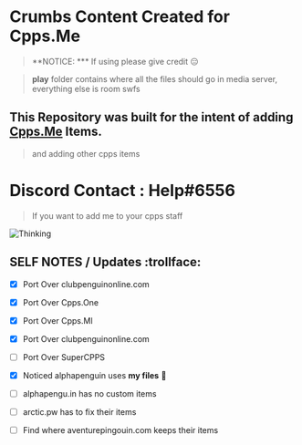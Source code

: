 # Crumbs Content Created for Cpps.Me
> **NOTICE: *** If using please give credit :expressionless:

> **play** folder contains where all the files should go in media server,
everything else is room swfs


## This Repository was built for the intent of adding [Cpps.Me](http://www.cpps.me/) Items.
>and adding other cpps items


# Discord Contact : **Help#6556** #


>If you want to add me to your cpps staff


![Thinking](https://media.giphy.com/media/a5viI92PAF89q/giphy.gif)

## SELF NOTES / Updates :trollface: ##
- [x] Port Over clubpenguinonline.com
- [x] Port Over Cpps.One
- [x] Port Over Cpps.Ml
- [x] Port Over clubpenguinonline.com
- [ ] Port Over SuperCPPS

- [x] Noticed alphapenguin uses **my files** :hear_no_evil:
- [ ] alphapengu.in has no custom items
- [ ] arctic.pw has to fix their items
- [ ] Find where aventurepingouin.com keeps their items
